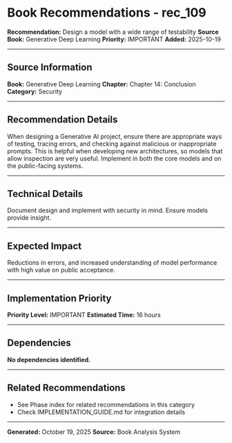 # Book Recommendations - rec_109

**Recommendation:** Design a model with a wide range of testability
**Source Book:** Generative Deep Learning
**Priority:** IMPORTANT
**Added:** 2025-10-19

---

## Source Information

**Book:** Generative Deep Learning
**Chapter:** Chapter 14: Conclusion
**Category:** Security

---

## Recommendation Details

When designing a Generative AI project, ensure there are appropriate ways of testing, tracing errors, and checking against malicious or inappropriate prompts. This is helpful when developing new architectures, so models that allow inspection are very useful. Implement in both the core models and on the public-facing systems.

---

## Technical Details

Document design and implement with security in mind. Ensure models provide insight.

---

## Expected Impact

Reductions in errors, and increased understanding of model performance with high value on public acceptance.

---

## Implementation Priority

**Priority Level:** IMPORTANT
**Estimated Time:** 16 hours

---

## Dependencies

**No dependencies identified.**

---

## Related Recommendations

- See Phase index for related recommendations in this category
- Check IMPLEMENTATION_GUIDE.md for integration details

---

**Generated:** October 19, 2025
**Source:** Book Analysis System
